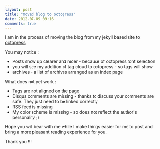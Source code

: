 ```yaml
---
layout: post
title: "moved blog to octopress"
date: 2012-07-09 09:16
comments: true
---
```

 I am in the process of moving the blog from my jekyll based site to [octopress](http://github.com/octopress.git)


You may notice :

* Posts show up clearer and nicer - because of octopress font selection
* you will see my addition of tag cloud to octopress - so tags will show
* archives - a list of archives arranged as an index page

What does not yet work :

* Tags are not aligned on the page
* Disqus comments are missing - thanks to discuss your comments are safe. They just need to be linked correctly
* RSS feed is missing
* My color scheme is missing - so does not reflect the author's personality ;)


Hope you will bear with me while I make things easier for me to post and bring a more pleasant reading experience for  you.

Thank you !!!

